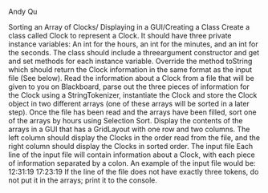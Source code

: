 Andy Qu

Sorting an Array of Clocks/ Displaying in a GUI/Creating a Class Create a class called Clock to represent a Clock. It should have three private instance variables: An int for the hours, an int for the minutes, and an int for the seconds. The class should include a threeargument constructor and get and set methods for each instance variable. Override the method toString which should return the Clock information in the same format as the input file (See below). Read the information about a Clock from a file that will be given to you on Blackboard, parse out the three pieces of information for the Clock using a StringTokenizer, instantiate the Clock and store the Clock object in two different arrays (one of these arrays will be sorted in a later step). Once the file has been read and the arrays have been filled, sort one of the arrays by hours using Selection Sort. Display the contents of the arrays in a GUI that has a GridLayout with one row and two columns. The left column should display the Clocks in the order read from the file, and the right column should display the Clocks in sorted order. The input file Each line of the input file will contain information about a Clock, with each piece of information separated by a colon. An example of the input file would be: 12:31:19 17:23:19 If the line of the file does not have exactly three tokens, do not put it in the arrays; print it to the console.
